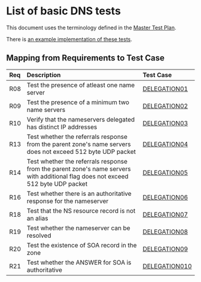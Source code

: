 # List of basic DNS tests

This document uses the terminology defined in the [Master Test Plan](../Master%20Test%20Plan.md).

There is [an example implementation of these tests](https://github.com/dotse/new-dnscheck/blob/master/Giraffa/lib/Giraffa/Test/Basic.pm).

## Mapping from Requirements to Test Case

|Req| Description                                                          | Test Case |
|:--|:---------------------------------------------------------------------|:----------|
|R08|Test the presence of atleast one name server |[DELEGATION01](./delegation01.md)|
|R09|Test the presence of a minimum two name servers |[DELEGATION02](./delegation02.md)|
|R10|Verify that the nameservers delegated has distinct IP addresses |[DELEGATION03](./delegation03.md)|
|R13|Test whether the referrals response from the parent zone's name servers does not exceed 512 byte UDP packet |[DELEGATION04](./delegation04.md)|
|R14|Test whether the referrals response from the parent zone's name servers with additional flag does not exceed 512 byte UDP packet |[DELEGATION05](./delegation05.md)|
|R16|Test whether there is an authoritative response for the nameserver |[DELEGATION06](./delegation06.md)|
|R18|Test that the NS resource record is not an alias|[DELEGATION07](./delegation07.md)|
|R19|Test whether the nameserver can be resolved |[DELEGATION08](./delegation08.md)|
|R20|Test the existence of SOA record in the zone |[DELEGATION09](./delegation09.md)|
|R21|Test whether the ANSWER for SOA is authoritative |[DELEGATION010](./delegation10.md)|

